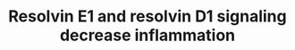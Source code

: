 ---
annotations:
- id: PW:0000959
  parent: signaling pathway
  type: Pathway Ontology
  value: lipid signaling pathway
- id: CL:0000096
  parent: animal cell
  type: Cell Type Ontology
  value: mature neutrophil
- id: CL:0000622
  parent: animal cell
  type: Cell Type Ontology
  value: acinar cell
authors:
- ElisaSantarsiero
- DeSl
- Egonw
- Eweitz
- Larsgw
citedin: ''
communities: []
description: Signaling pathway of resolvin for resolution of inflammation in polymorphonuclear
  neutrophils and acinar cells
last-edited: 2024-05-14
ndex: null
organisms:
- Homo sapiens
redirect_from:
- /index.php/Pathway:WP5191
- /instance/WP5191
- /instance/WP5191_r129560
revision: r129560
schema-jsonld:
- '@context': https://schema.org/
  '@id': https://wikipathways.github.io/pathways/WP5191.html
  '@type': Dataset
  creator:
    '@type': Organization
    name: WikiPathways
  description: Signaling pathway of resolvin for resolution of inflammation in polymorphonuclear
    neutrophils and acinar cells
  keywords:
  - ADCY1
  - AKT1
  - ATP
  - CMKLR1
  - ERK
  - FPR2
  - GRK1
  - LTB4
  - LTB4R
  - PDK1
  - PI-3 kinase I
  - PIK3CA
  - PIK3CB
  - PIK3CD
  - PIK3CG
  - RvD1
  - RvE1
  - cAMP
  - mTORC2
  license: CC0
  name: Resolvin E1 and resolvin D1 signaling decrease inflammation
seo: CreativeWork
title: Resolvin E1 and resolvin D1 signaling decrease inflammation
wpid: WP5191
---